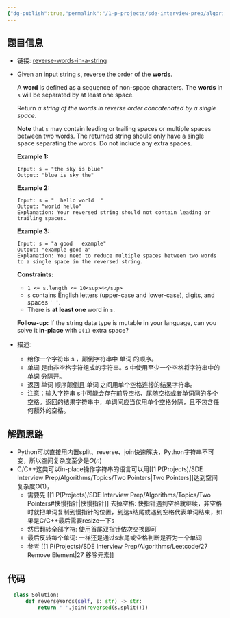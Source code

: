 ```yaml
---
{"dg-publish":true,"permalink":"/1-p-projects/sde-interview-prep/algorithms/leetcode/151-reverse-words-in-a-string/","tags":["Leetcode/Medium","Leetcode/代码随想录"],"noteIcon":"1"}
---
```



## 题目信息

- 链接: [reverse-words-in-a-string](https://leetcode.cn/problems/reverse-words-in-a-string/)
- Given an input string `s`, reverse the order of the **words**.
  
  A **word** is defined as a sequence of non-space characters. The **words** in `s` will be separated by at least one space.
  
  Return _a string of the words in reverse order concatenated by a single space._
  
  **Note** that `s` may contain leading or trailing spaces or multiple spaces between two words. The returned string should only have a single space separating the words. Do not include any extra spaces.
  
  **Example 1:**
  
  ```
  Input: s = "the sky is blue"
  Output: "blue is sky the"
  
  ```
  
  **Example 2:**
  
  ```
  Input: s = "  hello world  "
  Output: "world hello"
  Explanation: Your reversed string should not contain leading or trailing spaces.
  
  ```
  
  **Example 3:**
  
  ```
  Input: s = "a good   example"
  Output: "example good a"
  Explanation: You need to reduce multiple spaces between two words to a single space in the reversed string.
  
  ```
  
  **Constraints:**
	- `1 <= s.length <= 10<sup>4</sup>`
	- `s` contains English letters (upper-case and lower-case), digits, and spaces `' '`.
	- There is **at least one** word in `s`.
  
  **Follow-up:** If the string data type is mutable in your language, can you solve it **in-place** with `O(1)` extra space?

- 描述:
	- 给你一个字符串 s ，颠倒字符串中 单词 的顺序。
	- 单词 是由非空格字符组成的字符串。s 中使用至少一个空格将字符串中的 单词 分隔开。
	- 返回 单词 顺序颠倒且 单词 之间用单个空格连接的结果字符串。
	- 注意：输入字符串 s中可能会存在前导空格、尾随空格或者单词间的多个空格。返回的结果字符串中，单词间应当仅用单个空格分隔，且不包含任何额外的空格。

## 解题思路

- Python可以直接用内置split、reverse、join快速解决，Python字符串不可变，所以空间复杂度至少是$O(n)$
- C/C++这类可以in-place操作字符串的语言可以用[[1 P(Projects)/SDE Interview Prep/Algorithms/Topics/Two Pointers\|Two Pointers]]达到空间复杂度O(1)，
	- 需要先 [[1 P(Projects)/SDE Interview Prep/Algorithms/Topics/Two Pointers#快慢指针\|快慢指针]] 去掉空格: 快指针遇到空格就继续，非空格时就把单词复制到慢指针的位置，到达s结尾或遇到空格代表单词结束，如果是C/C++最后需要resize一下s
	- 然后翻转全部字符: 使用首尾双指针依次交换即可
	- 最后反转每个单词: 一样还是通过s末尾或空格判断是否为一个单词
	- 参考 [[1 P(Projects)/SDE Interview Prep/Algorithms/Leetcode/27 Remove Element\|27 移除元素]]

## 代码

```python
  class Solution:
	  def reverseWords(self, s: str) -> str:
		  return ' '.join(reversed(s.split()))
```
